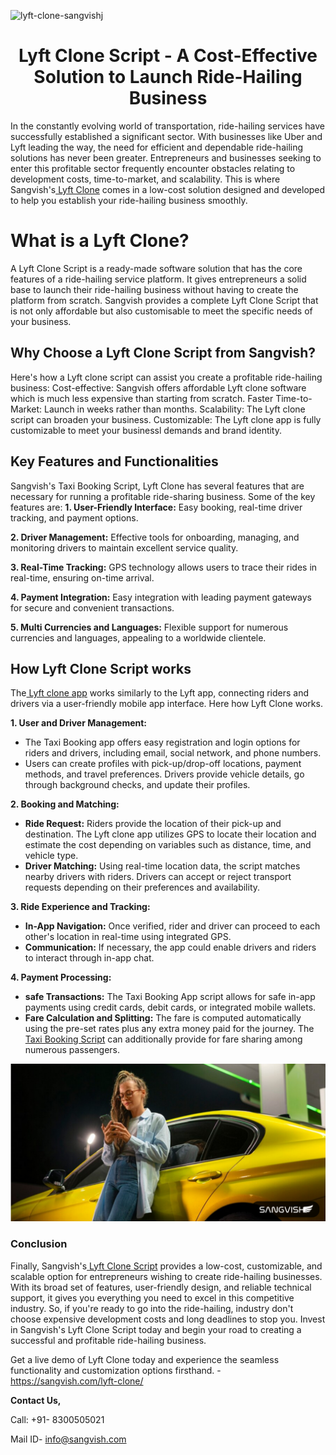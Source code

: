 ![lyft-clone-sangvishj](https://github.com/sangvishtechnologies/lyft-clone/assets/161323540/3f0e8f68-42e3-4fec-9332-b976143351aa)


<h1 align="center">Lyft Clone Script - A Cost-Effective Solution to Launch Ride-Hailing Business</h1>


In the constantly evolving world of transportation, ride-hailing services have successfully established a significant sector. With businesses like Uber and Lyft leading the way, the need for efficient and dependable ride-hailing solutions has never been greater. Entrepreneurs and businesses seeking to enter this profitable sector frequently encounter obstacles relating to development costs, time-to-market, and scalability. This is where Sangvish's[ Lyft Clone](https://sangvish.com/lyft-clone/) comes in a low-cost solution designed and developed to help you establish your ride-hailing business smoothly. 
# What is a Lyft Clone?
A Lyft Clone Script is a ready-made software solution that has the core features of a ride-hailing service platform. It gives entrepreneurs a solid base to launch their ride-hailing business without having to create the platform from scratch. Sangvish provides a complete Lyft Clone Script that is not only affordable but also customisable to meet the specific needs of your business.
## Why Choose a Lyft Clone Script from Sangvish?
Here's how a Lyft clone script can assist you create a profitable ride-hailing business: 
Cost-effective: Sangvish offers affordable Lyft clone software which is much less expensive than starting from scratch. 
Faster Time-to-Market: Launch in weeks rather than months. 
Scalability: The Lyft clone script can broaden your business.
Customizable: The Lyft clone app is fully customizable to meet your businessl demands and brand identity.
## Key Features and Functionalities
Sangvish's Taxi Booking Script, Lyft Clone has several features that are necessary for running a profitable ride-sharing business. Some of the key features are: 
**1. User-Friendly Interface:** Easy booking, real-time driver tracking, and payment options. 

**2. Driver Management:** Effective tools for onboarding, managing, and monitoring drivers to maintain excellent service quality.
 
**3. Real-Time Tracking:** GPS technology allows users to trace their rides in real-time, ensuring on-time arrival.

**4. Payment Integration:** Easy integration with leading payment gateways for secure and convenient transactions. 

**5. Multi Currencies and Languages:** Flexible support for numerous currencies and languages, appealing to a worldwide clientele.

## How Lyft Clone Script works
The[ Lyft clone app](https://sangvish.com/lyft-clone/) works similarly to the Lyft app, connecting riders and drivers via a user-friendly mobile app interface. Here how Lyft Clone works.

**1. User and Driver Management:**

* The Taxi Booking app offers easy registration and login options for riders and drivers, including email, social network, and phone numbers. 
* Users can create profiles with pick-up/drop-off locations, payment methods, and travel preferences. Drivers provide vehicle details, go through background checks, and update their profiles.

**2. Booking and Matching:**
* **Ride Request:** Riders provide the location of their pick-up and destination. The Lyft clone app utilizes GPS to locate their location and estimate the cost depending on variables such as distance, time, and vehicle type.
* **Driver Matching:** Using real-time location data, the script matches nearby drivers with riders. Drivers can accept or reject transport requests depending on their preferences and availability.

**3. Ride Experience and Tracking:**
* **In-App Navigation:** Once verified, rider and driver can proceed to each other's location in real-time using integrated GPS.
* **Communication:** If necessary, the app could enable drivers and riders to interact through in-app chat.

**4. Payment Processing:**
* **safe Transactions:** The Taxi Booking App script allows for safe in-app payments using credit cards, debit cards, or integrated mobile wallets.
* **Fare Calculation and Splitting:** The fare is computed automatically using the pre-set rates plus any extra money paid for the journey. The[ Taxi Booking Script](https://sangvish.com/lyft-clone/) can additionally provide for fare sharing among numerous passengers.

<div class="Box-sc-g0xbh4-0 iIZCet"><img alt=“lyftcloneapp.png" src="https://github.com/sangvishtechnologies/lyft-clone/blob/main/lyft-clone-app.png" data-hpc="true" class="Box-sc-g0xbh4-0 kzRgrI"></div> 

### Conclusion
Finally, Sangvish's[ Lyft Clone Script](https://sangvish.com/lyft-clone/) provides a low-cost, customizable, and scalable option for entrepreneurs wishing to create ride-hailing businesses. With its broad set of features, user-friendly design, and reliable technical support, it gives you everything you need to excel in this competitive industry. So, if you're ready to go into the ride-hailing, industry don't choose expensive development costs and long deadlines to stop you. Invest in Sangvish's Lyft Clone Script today and begin your road to creating a successful and profitable ride-hailing business.

Get a live demo of Lyft Clone today and experience the seamless functionality and customization options firsthand. - https://sangvish.com/lyft-clone/

**Contact Us,**

Call: +91- 8300505021

Mail ID- [info@sangvish.com](mailto:info@sangvish.com)

